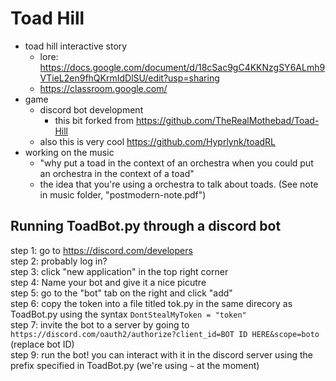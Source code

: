 # Toad Hill
- toad hill interactive story
	- lore: https://docs.google.com/document/d/18cSac9gC4KKNzgSY6ALmh9VTieL2en9fhQKrmIdDlSU/edit?usp=sharing
	- https://classroom.google.com/
- game
	- discord bot development
		- this bit forked from https://github.com/TheRealMothebad/Toad-Hill
	- also this is very cool https://github.com/Hyprlynk/toadRL
- working on the music
	- "why put a toad in the context of an orchestra when you could put an orchestra in the context of a toad"
	- the idea that you're using a orchestra to talk about toads. (See note in music folder, "postmodern-note.pdf")

## Running ToadBot.py through a discord bot
step 1: go to https://discord.com/developers<br />
step 2: probably log in?<br />
step 3: click "new application" in the top right corner<br />
step 4: Name your bot and give it a nice picutre<br />
step 5: go to the "bot" tab on the right and click "add"<br />
step 6: copy the token into a file titled tok.py in the same direcory as ToadBot.py using the syntax `DontStealMyToken = "token"`<br />
step 7: invite the bot to a server by going to `https://discord.com/oauth2/authorize?client_id=BOT ID HERE&scope=boto` (replace bot ID)<br />
step 9: run the bot! you can interact with it in the discord server using the prefix specified in ToadBot.py (we're using `~` at the moment)
